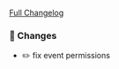 [Full Changelog][changelog]

### 🔨 Changes

- ✏️ fix event permissions

[changelog]: https://github.com/hassio-addons/addon-spotify-connect/compare/v0.9.1...v0.9.2
